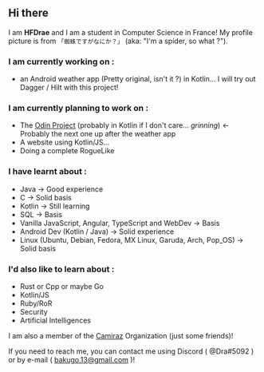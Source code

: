 ## Hi there
I am **HFDrae** and I am a student in Computer Science in France!
My profile picture is from `「蜘蛛ですがなにか？」` (aka: "I'm a spider, so what ?"). 

### I am currently working on :
- an Android weather app (Pretty original, isn't it ?) in Kotlin... I will try out Dagger / Hilt with this project!

### I am currently planning to work on :
- The [Odin Project](https://www.theodinproject.com/) (probably in Kotlin if I don't care... *grinning*) <- Probably the next one up after the weather app
- A website using Kotlin/JS... 
- Doing a complete RogueLike


### I have learnt about :
- Java -> Good experience
- C -> Solid basis
- Kotlin -> Still learning
- SQL -> Basis
- Vanilla JavaScript, Angular, TypeScript and WebDev -> Basis
- Android Dev (Kotlin / Java) -> Solid experience
- Linux (Ubuntu, Debian, Fedora, MX Linux, Garuda, Arch, Pop_OS) -> Solid basis

### I'd also like to learn about :
- Rust or Cpp or maybe Go
- Kotlin/JS
- Ruby/RoR
- Security
- Artificial Intelligences

I am also a member of the [Camiraz](https://github.com/Camiraz) Organization (just some friends)!

If you need to reach me, you can contact me using Discord ( @Dra#5092 ) or by e-mail ( bakugo.13@gmail.com )!
